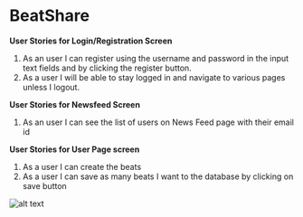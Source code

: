 # <b>BeatShare</b>

<b>User Stories for Login/Registration Screen</b>
<ol>
<li>As an user I can register using the username and password in the input text fields and by clicking the register button.</li>
 <li>As a user I will be able to stay logged in and navigate to various pages unless I logout.</li>
</ol>
    
<b>User Stories for Newsfeed Screen</b>
<ol>
<li>As an user I can see the list of users on News Feed page with their email id</li>
</ol>

<b>User Stories for User Page screen</b>
<ol>
<li>As a user I can create the beats</li>
<li>As a user I can save as many beats I want to the database by clicking on save button</li>
</ol>    

![alt text](https://github.com/neu-mis-info6150-fall-2018/final-project-ignore/blob/master/BeatShare.svg)

